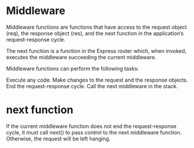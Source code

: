 
# Middleware
Middleware functions are functions that have access to the request object (req), the response object (res), and the next function in the application’s request-response cycle. 

The next function is a function in the Express router which, when invoked, executes the middleware succeeding the current middleware.

Middleware functions can perform the following tasks:

Execute any code.
Make changes to the request and the response objects.
End the request-response cycle.
Call the next middleware in the stack.
# next function
If the current middleware function does not end the request-response cycle, it must call next() to pass control to the next middleware function. Otherwise, the request will be left hanging.